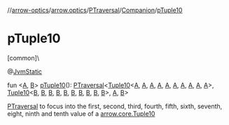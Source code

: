 //[arrow-optics](../../../../index.md)/[arrow.optics](../../index.md)/[PTraversal](../index.md)/[Companion](index.md)/[pTuple10](p-tuple10.md)

# pTuple10

[common]\

@[JvmStatic](https://kotlinlang.org/api/latest/jvm/stdlib/kotlin.jvm/-jvm-static/index.html)

fun &lt;[A](p-tuple10.md), [B](p-tuple10.md)&gt; [pTuple10](p-tuple10.md)(): [PTraversal](../index.md)&lt;[Tuple10](../../../../../arrow-core/arrow-core/arrow.core/-tuple10/index.md)&lt;[A](p-tuple10.md), [A](p-tuple10.md), [A](p-tuple10.md), [A](p-tuple10.md), [A](p-tuple10.md), [A](p-tuple10.md), [A](p-tuple10.md), [A](p-tuple10.md), [A](p-tuple10.md), [A](p-tuple10.md)&gt;, [Tuple10](../../../../../arrow-core/arrow-core/arrow.core/-tuple10/index.md)&lt;[B](p-tuple10.md), [B](p-tuple10.md), [B](p-tuple10.md), [B](p-tuple10.md), [B](p-tuple10.md), [B](p-tuple10.md), [B](p-tuple10.md), [B](p-tuple10.md), [B](p-tuple10.md), [B](p-tuple10.md)&gt;, [A](p-tuple10.md), [B](p-tuple10.md)&gt;

[PTraversal](../index.md) to focus into the first, second, third, fourth, fifth, sixth, seventh, eight, ninth and tenth value of a [arrow.core.Tuple10](../../../../../arrow-core/arrow-core/arrow.core/-tuple10/index.md)
